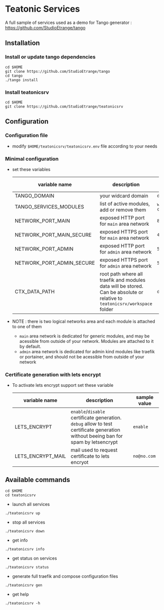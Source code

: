 # Teatonic Services

A full sample of services used as a demo for Tango generator : https://github.com/StudioEtrange/tango

## Installation


### Install or update tango dependencies


```
cd $HOME
git clone https://github.com/StudioEtrange/tango
cd tango
./tango install
```


### Install teatonicsrv

```
cd $HOME
git clone https://github.com/StudioEtrange/teatonicsrv
```

## Configuration


### Configuration file


* modify `$HOME/teatonicsrv/teatonicsrv.env` file according to your needs

### Minimal configuration

* set these variables

    |variable name|description|sample value|
    |-|-|-|
    |TANGO_DOMAIN|your widcard domain|`domain.org`|
    |TANGO_SERVICES_MODULES|list of active modules, add or remove them|`whoami codeserver`|
    |NETWORK_PORT_MAIN|exposed HTTP port for `main` area network|`80`|
    |NETWORK_PORT_MAIN_SECURE|exposed HTTPS port for `main` area network|`443`|
    |NETWORK_PORT_ADMIN|exposed HTTP port for `admin` area network|`58000`|
    |NETWORK_PORT_ADMIN_SECURE|exposed HTTPS port for `admin` area network |`58343`|
    |CTX_DATA_PATH|root path where all traefik and modules data will be stored. Can be absolute or relative to `teatonicsrv/workspace` folder|`data`|

* NOTE : there is two logical networks area and each module is attached to one of them
    * `main` area network is dedicated for generic modules, and may be acessible from outside of your network. Modules are attached to it by default.
    * `admin` area network is dedicated for admin kind modules like traefik or portainer, and should not be acessible from outside of your network

### Certificate generation with lets encrypt

* To activate lets encrypt support set these variable

    |variable name|description|sample value|
    |-|-|-|
    |LETS_ENCRYPT|`enable`/`disable` certificate generation. `debug` allow to test certificate generation without beeing ban for spam by letsencrypt|`enable`|
    |LETS_ENCRYPT_MAIL|mail used to request certificate to lets encryot|`no@no.com`|


## Available commands

```
cd $HOME
cd teatonicsrv
```



* launch all services
```
./teatonicsrv up
```

* stop all services
```
./teatonicsrv down
```

* get info
```
./teatonicsrv info
```

* get status on services
```
./teatonicsrv status
```

* generate full traefik and compose configuration files
```
./teatonicsrv gen
```

* get help
```
./teatonicsrv -h
```